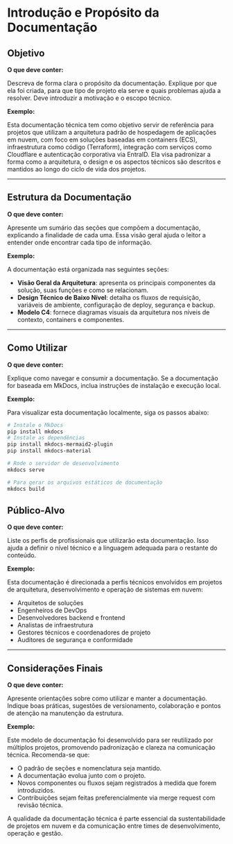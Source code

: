 # Introdução e Propósito da Documentação

## Objetivo

**O que deve conter:**

Descreva de forma clara o propósito da documentação. Explique por que ela foi criada, para que tipo de projeto ela serve e quais problemas ajuda a resolver. Deve introduzir a motivação e o escopo técnico.

**Exemplo:**

Esta documentação técnica tem como objetivo servir de referência para projetos que utilizam a arquitetura padrão de hospedagem de aplicações em nuvem, com foco em soluções baseadas em containers (ECS), infraestrutura como código (Terraform), integração com serviços como Cloudflare e autenticação corporativa via EntraID. Ela visa padronizar a forma como a arquitetura, o design e os aspectos técnicos são descritos e mantidos ao longo do ciclo de vida dos projetos.

---

## Estrutura da Documentação

**O que deve conter:**

Apresente um sumário das seções que compõem a documentação, explicando a finalidade de cada uma. Essa visão geral ajuda o leitor a entender onde encontrar cada tipo de informação.

**Exemplo:**

A documentação está organizada nas seguintes seções:

- **Visão Geral da Arquitetura**: apresenta os principais componentes da solução, suas funções e como se relacionam.
- **Design Técnico de Baixo Nível**: detalha os fluxos de requisição, variáveis de ambiente, configuração de deploy, segurança e backup.
- **Modelo C4**: fornece diagramas visuais da arquitetura nos níveis de contexto, containers e componentes.

---

## Como Utilizar

**O que deve conter:**

Explique como navegar e consumir a documentação. Se a documentação for baseada em MkDocs, inclua instruções de instalação e execução local.

**Exemplo:**

Para visualizar esta documentação localmente, siga os passos abaixo:

```bash
# Instale o MkDocs
pip install mkdocs
# Instale as dependências
pip install mkdocs-mermaid2-plugin
pip install mkdocs-material

# Rode o servidor de desenvolvimento
mkdocs serve

# Para gerar os arquivos estáticos de documentação
mkdocs build

```
## Público-Alvo

**O que deve conter:**

Liste os perfis de profissionais que utilizarão esta documentação. Isso ajuda a definir o nível técnico e a linguagem adequada para o restante do conteúdo.

**Exemplo:**

Esta documentação é direcionada a perfis técnicos envolvidos em projetos de arquitetura, desenvolvimento e operação de sistemas em nuvem:

- Arquitetos de soluções
- Engenheiros de DevOps
- Desenvolvedores backend e frontend
- Analistas de infraestrutura
- Gestores técnicos e coordenadores de projeto
- Auditores de segurança e conformidade

---

## Considerações Finais

**O que deve conter:**

Apresente orientações sobre como utilizar e manter a documentação. Indique boas práticas, sugestões de versionamento, colaboração e pontos de atenção na manutenção da estrutura.

**Exemplo:**

Este modelo de documentação foi desenvolvido para ser reutilizado por múltiplos projetos, promovendo padronização e clareza na comunicação técnica. Recomenda-se que:

- O padrão de seções e nomenclatura seja mantido.
- A documentação evolua junto com o projeto.
- Novos componentes ou fluxos sejam registrados à medida que forem introduzidos.
- Contribuições sejam feitas preferencialmente via merge request com revisão técnica.

A qualidade da documentação técnica é parte essencial da sustentabilidade de projetos em nuvem e da comunicação entre times de desenvolvimento, operação e gestão.
